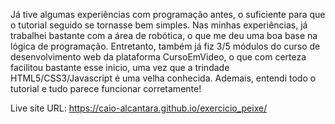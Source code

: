 Já tive algumas experiências com programação antes, o suficiente para que o tutorial seguido se tornasse bem simples.
Nas minhas experiências, já trabalhei bastante com a área de robótica, o que me deu uma boa base na lógica de programação.
Entretanto, também já fiz 3/5 módulos do curso de desenvolvimento web da plataforma CursoEmVideo,
o que com certeza facilitou bastante esse inicio, uma vez que a trindade HTML5/CSS3/Javascript é uma velha conhecida.
Ademais, entendi todo o tutorial e tudo parece funcionar corretamente!

Live site URL: https://caio-alcantara.github.io/exercicio_peixe/
